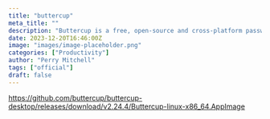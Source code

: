 ```yaml
---
title: "buttercup"
meta_title: ""
description: "Buttercup is a free, open-source and cross-platform password manager"
date: 2023-12-20T16:46:00Z
image: "images/image-placeholder.png"
categories: ["Productivity"]
author: "Perry Mitchell"
tags: ["official"]
draft: false
---
```


https://github.com/buttercup/buttercup-desktop/releases/download/v2.24.4/Buttercup-linux-x86_64.AppImage
